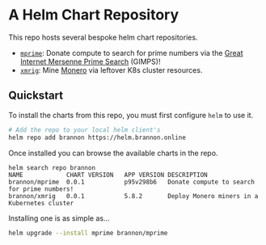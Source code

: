 # A Helm Chart Repository

This repo hosts several bespoke helm chart repositories.

- [`mprime`](charts/mprime): Donate compute to search for prime numbers via the [Great Internet Mersenne Prime Search](https://www.mersenne.org/) (GIMPS)!
- [`xmrig`](charts/xmrig): Mine [Monero](https://www.getmonero.org/) via leftover K8s cluster resources.

## Quickstart

To install the charts from this repo, you must first configure `helm` to use it.

```bash
# Add the repo to your local helm client's
helm repo add brannon https://helm.brannon.online
```

Once installed you can browse the available charts in the repo.

```
helm search repo brannon
NAME          	CHART VERSION	APP VERSION	DESCRIPTION
brannon/mprime	0.0.1        	p95v298b6  	Donate compute to search for prime numbers!
brannon/xmrig 	0.0.1        	5.8.2      	Deploy Monero miners in a Kubernetes cluster
```

Installing one is as simple as...

```bash
helm upgrade --install mprime brannon/mprime
```

